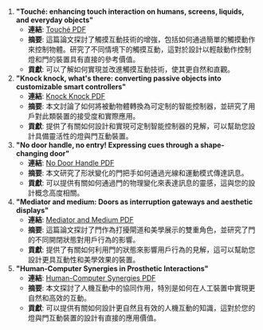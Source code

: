 1. **"Touché: enhancing touch interaction on humans, screens, liquids, and everyday objects"**
    - **連結**: [Touché PDF](https://citeseerx.ist.psu.edu/document?repid=rep1&type=pdf&doi=785f2f3fa98347482737a8a38064cd98550cb3e3)
    - **摘要**: 這篇論文探討了觸摸互動技術的增強，包括如何通過簡單的觸摸動作來控制物體。研究了不同情境下的觸摸互動，這對於設計以輕敲動作控制燈和門的裝置具有直接的參考價值。
    - **貢獻**: 可以了解如何實現並改進觸摸互動技術，使其更自然和直觀。
2. **"Knock knock, what's there: converting passive objects into customizable smart controllers"**
    - **連結**: [Knock Knock PDF](https://www.researchgate.net/profile/Lei-Shi-45/publication/327216713_Knock_knock_what's_there_converting_passive_objects_into_customizable_smart_controllers/links/5c8688eb299bf16918f85135/Knock-knock-whats-there-converting-passive-objects-into-customizable-smart-controllers.pdf)
    - **摘要**: 本文討論了如何將被動物體轉換為可定制的智能控制器，並研究了用戶對此類裝置的接受度和實際應用。
    - **貢獻**: 提供了有關如何設計和實現可定制智能控制器的見解，可以幫助您設計具備靈活性的燈與門互動裝置。
3. **"No door handle, no entry! Expressing cues through a shape-changing door"**
    - **連結**: [No Door Handle PDF](https://www.researchgate.net/profile/Eleni-Economidou-2/publication/356193323_No_Door_Handle_No_Entry_Expressing_Cues_through_a_Shape-Changing_Door/links/619ba44c07be5f31b7aae0a8/No-Door-Handle-No-Entry-Expressing-Cues-through-a-Shape-Changing-Door.pdf)
    - **摘要**: 本文研究了形狀變化的門把手如何通過光線和運動模式傳達訊息。
    - **貢獻**: 可以提供有關如何通過門的物理變化來表達訊息的靈感，這與您的設計概念高度相關。
4. **"Mediator and medium: Doors as interruption gateways and aesthetic displays"**
    - **連結**: [Mediator and Medium PDF](http://faculty.washington.edu/wobbrock/pubs/dis-02.02.pdf)
    - **摘要**: 這篇論文探討了門作為打擾閘道和美學展示的雙重角色，並研究了門的不同開閉狀態對用戶行為的影響。
    - **貢獻**: 提供了有關如何利用門的狀態來影響用戶行為的見解，這可以幫助您設計更具互動性和美學效果的裝置。
5. **"Human-Computer Synergies in Prosthetic Interactions"**
    - **連結**: [Human-Computer Synergies PDF](https://www.academia.edu/download/76446528/44_2.pdf)
    - **摘要**: 本文探討了人機互動中的協同作用，特別是如何在人工裝置中實現更自然和高效的互動。
    - **貢獻**: 可以提供有關如何設計更自然且有效的人機互動的知識，這對於您的燈與門互動裝置的設計有直接的應用價值。
  
